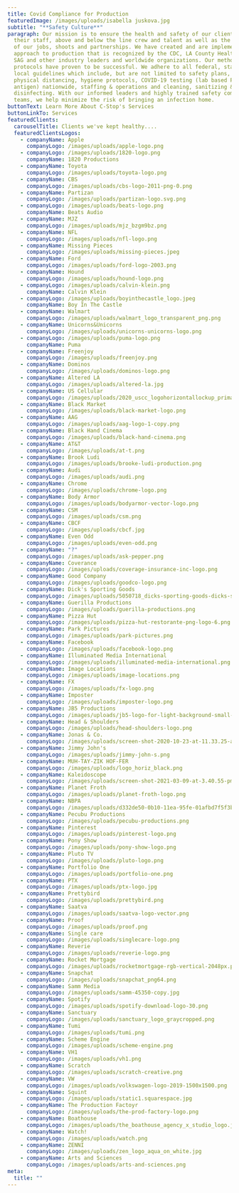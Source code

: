 ```yaml
---
title: Covid Compliance for Production
featuredImage: /images/uploads/isabella juskova.jpg
subtitle: "**Safety Culture**"
paragraph: Our mission is to ensure the health and safety of our clients and
  their staff, above and below the line crew and talent as well as the integrity
  of our jobs, shoots and partnerships. We have created and are implementing an
  approach to production that is recognized by the CDC, LA County Health, IATSE,
  SAG and other industry leaders and worldwide organizations. Our methods and
  protocols have proven to be successful. We adhere to all federal, state and
  local guidelines which include, but are not limited to safety plans,
  physical distancing, hygiene protocols, COVID-19 testing (lab based PCR and
  antigen) nationwide, staffing & operations and cleaning, sanitizing &
  disinfecting. With our informed leaders and highly trained safety compliance
  teams, we help minimize the risk of bringing an infection home.
buttonText: Learn More About C-Stop's Services
buttonLinkTo: Services
featuredClients:
  carouselTitle: Clients we've kept healthy....
  featuredClientsLogos:
    - companyName: Apple
      companyLogo: /images/uploads/apple-logo.png
    - companyLogo: /images/uploads/1820-logo.png
      companyName: 1820 Productions
    - companyName: Toyota
      companyLogo: /images/uploads/toyota-logo.png
    - companyName: CBS
      companyLogo: /images/uploads/cbs-logo-2011-png-0.png
    - companyName: Partizan
      companyLogo: /images/uploads/partizan-logo.svg.png
    - companyLogo: /images/uploads/beats-logo.png
      companyName: Beats Audio
    - companyName: MJZ
      companyLogo: /images/uploads/mjz_bzgm9bz.png
    - companyName: NFL
      companyLogo: /images/uploads/nfl-logo.png
    - companyName: Missing Pieces
      companyLogo: /images/uploads/missing-pieces.jpeg
    - companyName: Ford
      companyLogo: /images/uploads/ford-logo-2003.png
    - companyName: Hound
      companyLogo: /images/uploads/hound-logo.png
    - companyLogo: /images/uploads/calvin-klein.png
      companyName: Calvin Klein
    - companyLogo: /images/uploads/boyinthecastle_logo.jpeg
      companyName: Boy In The Castle
    - companyName: Walmart
      companyLogo: /images/uploads/walmart_logo_transparent_png.png
    - companyName: Unicorns&Unicorns
      companyLogo: /images/uploads/unicorns-unicorns-logo.png
    - companyLogo: /images/uploads/puma-logo.png
      companyName: Puma
    - companyName: Freenjoy
      companyLogo: /images/uploads/freenjoy.png
    - companyName: Dominos
      companyLogo: /images/uploads/dominos-logo.png
    - companyName: Altered LA
      companyLogo: /images/uploads/altered-la.jpg
    - companyName: US Cellular
      companyLogo: /images/uploads/2020_uscc_logohorizontallockup_primaryredblue_pantone_tm.png
    - companyName: Black Market
      companyLogo: /images/uploads/black-market-logo.png
    - companyName: AAG
      companyLogo: /images/uploads/aag-logo-1-copy.png
    - companyName: Black Hand Cinema
      companyLogo: /images/uploads/black-hand-cinema.png
    - companyName: AT&T
      companyLogo: /images/uploads/at-t.png
    - companyName: Brook Ludi
      companyLogo: /images/uploads/brooke-ludi-production.png
    - companyName: Audi
      companyLogo: /images/uploads/audi.png
    - companyName: Chrome
      companyLogo: /images/uploads/chrome-logo.png
    - companyName: Body Armor
      companyLogo: /images/uploads/bodyarmor-vector-logo.png
    - companyName: CSM
      companyLogo: /images/uploads/csm.png
    - companyName: CBCF
      companyLogo: /images/uploads/cbcf.jpg
    - companyName: Even Odd
      companyLogo: /images/uploads/even-odd.png
    - companyName: "?"
      companyLogo: /images/uploads/ask-pepper.png
    - companyName: Coverance
      companyLogo: /images/uploads/coverage-insurance-inc-logo.png
    - companyName: Good Company
      companyLogo: /images/uploads/goodco-logo.png
    - companyName: Dick's Sporting Goods
      companyLogo: /images/uploads/5050718_dicks-sporting-goods-dicks-sporting-goods-logo-png.jpg
    - companyName: Guerilla Productions
      companyLogo: /images/uploads/guerilla-productions.png
    - companyName: Pizza Hut
      companyLogo: /images/uploads/pizza-hut-restorante-png-logo-6.png
    - companyName: Park Pictures
      companyLogo: /images/uploads/park-pictures.png
    - companyName: Facebook
      companyLogo: /images/uploads/facebook-logo.png
    - companyName: Illuminated Media International
      companyLogo: /images/uploads/illuminated-media-international.png
    - companyName: Image Locations
      companyLogo: /images/uploads/image-locations.png
    - companyName: FX
      companyLogo: /images/uploads/fx-logo.png
    - companyName: Imposter
      companyLogo: /images/uploads/imposter-logo.png
    - companyName: JB5 Productions
      companyLogo: /images/uploads/jb5-logo-for-light-background-small-copy.png
    - companyName: Head & Shoulders
      companyLogo: /images/uploads/head-shoulders-logo.png
    - companyName: Jonas & Co.
      companyLogo: /images/uploads/screen-shot-2020-10-23-at-11.33.25-am.png
    - companyName: Jimmy John's
      companyLogo: /images/uploads/jimmy-john-s.png
    - companyName: MUH-TAY-ZIK HOF-FER
      companyLogo: /images/uploads/logo_horiz_black.png
    - companyName: Kaleidoscope
      companyLogo: /images/uploads/screen-shot-2021-03-09-at-3.40.55-pm.png
    - companyName: Planet Froth
      companyLogo: /images/uploads/planet-froth-logo.png
    - companyName: NBPA
      companyLogo: /images/uploads/d332de50-0b10-11ea-95fe-01afbd7f5f3b-nbpa.png
    - companyName: Pecubu Productions
      companyLogo: /images/uploads/pecubu-productions.png
    - companyName: Pinterest
      companyLogo: /images/uploads/pinterest-logo.png
    - companyName: Pony Show
      companyLogo: /images/uploads/pony-show-logo.png
    - companyName: Pluto TV
      companyLogo: /images/uploads/pluto-logo.png
    - companyName: Portfolio One
      companyLogo: /images/uploads/portfolio-one.png
    - companyName: PTX
      companyLogo: /images/uploads/ptx-logo.jpg
    - companyName: Prettybird
      companyLogo: /images/uploads/prettybird.png
    - companyName: Saatva
      companyLogo: /images/uploads/saatva-logo-vector.png
    - companyName: Proof
      companyLogo: /images/uploads/proof.png
    - companyName: Single care
      companyLogo: /images/uploads/singlecare-logo.png
    - companyName: Reverie
      companyLogo: /images/uploads/reverie-logo.png
    - companyName: Rocket Mortgage
      companyLogo: /images/uploads/rocketmortgage-rgb-vertical-2048px.png
    - companyName: Snapchat
      companyLogo: /images/uploads/snapchat_png64.png
    - companyName: Samm Media
      companyLogo: /images/uploads/samm-45350-copy.jpg
    - companyName: Spotify
      companyLogo: /images/uploads/spotify-download-logo-30.png
    - companyName: Sanctuary
      companyLogo: /images/uploads/sanctuary_logo_graycropped.png
    - companyName: Tumi
      companyLogo: /images/uploads/tumi.png
    - companyName: Scheme Engine
      companyLogo: /images/uploads/scheme-engine.png
    - companyName: VH1
      companyLogo: /images/uploads/vh1.png
    - companyName: Scratch
      companyLogo: /images/uploads/scratch-creative.png
    - companyName: VW
      companyLogo: /images/uploads/volkswagen-logo-2019-1500x1500.png
    - companyName: Squint
      companyLogo: /images/uploads/static1.squarespace.jpg
    - companyName: The Production Factoyr
      companyLogo: /images/uploads/the-prod-factory-logo.png
    - companyName: Boathouse
      companyLogo: /images/uploads/the_boathouse_agency_x_studio_logo.jpg
    - companyName: Watch!
      companyLogo: /images/uploads/watch.png
    - companyName: ZENNI
      companyLogo: /images/uploads/zen_logo_aqua_on_white.jpg
    - companyName: Arts and Sciences
      companyLogo: /images/uploads/arts-and-sciences.png
meta:
  title: ""
---
```

